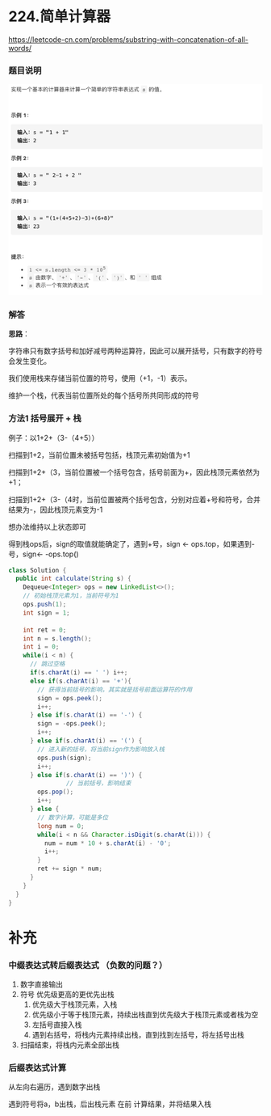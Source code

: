 # 224.简单计算器

https://leetcode-cn.com/problems/substring-with-concatenation-of-all-words/



### 题目说明

![image-20210310101139925](img/image-20210310101139925.png)



### 解答

**思路**：

字符串只有数字括号和加好减号两种运算符，因此可以展开括号，只有数字的符号会发生变化。

我们使用栈来存储当前位置的符号，使用（+1，-1）表示。

维护一个栈，代表当前位置所处的每个括号所共同形成的符号

### 方法1 括号展开 + 栈

例子：以1+2+（3-（4+5））

扫描到1+2，当前位置未被括号包括，栈顶元素初始值为+1

扫描到1+2+（3，当前位置被一个括号包含，括号前面为+，因此栈顶元素依然为+1；

扫描到1+2+（3-（4时，当前位置被两个括号包含，分别对应着+号和符号，合并结果为-，因此栈顶元素变为-1

想办法维持以上状态即可

得到栈ops后，sign的取值就能确定了，遇到+号，sign <- ops.top，如果遇到-号，sign<- -ops.top()

```java
class Solution {
  public int calculate(String s) {
    Dequeue<Integer> ops = new LinkedList<>();
    // 初始栈顶元素为1，当前符号为1
    ops.push(1);
    int sign = 1;
    
    int ret = 0;
    int n = s.length();
    int i = 0;
    while(i < n) {
      // 跳过空格
      if(s.charAt(i) == ' ') i++;
      else if(s.charAt(i) == '+'){
        // 获得当前括号的影响，其实就是括号前面运算符的作用
        sign = ops.peek();
        i++;
      } else if(s.charAt(i) == '-') {
        sign = -ops.peek();
        i++;
      } else if(s.charAt(i) == '(') {
        // 进入新的括号，将当前sign作为影响放入栈
        ops.push(sign);
        i++;
      } else if(s.charAt(i) == ')') {
				// 当前括号，影响结束
        ops.pop();
        i++;
      } else {
        // 数字计算，可能是多位
        long num = 0;
        while(i < n && Character.isDigit(s.charAt(i))) {
          num = num * 10 + s.charAt(i) - '0';
          i++;
        }
        ret += sign * num;
      }
    }
  }
}
```



# 补充

### 中缀表达式转后缀表达式 （负数的问题？）

1. 数字直接输出
2. 符号 优先级更高的更优先出栈
   1. 优先级大于栈顶元素，入栈
   2. 优先级小于等于栈顶元素，持续出栈直到优先级大于栈顶元素或者栈为空
   3. 左括号直接入栈
   4. 遇到右括号，将栈内元素持续出栈，直到找到左括号，将左括号出栈
3. 扫描结束，将栈内元素全部出栈

### 后缀表达式计算

从左向右遍历，遇到数字出栈

遇到符号将a，b出栈，后出栈元素 在前 计算结果，并将结果入栈

